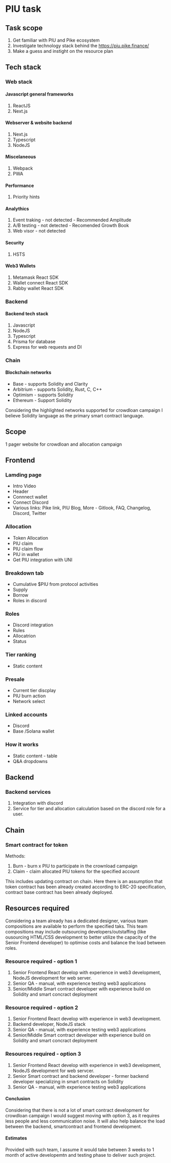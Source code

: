 # PIU task

## Task scope

1. Get familiar with PIU and Pike ecosystem
2. Investigate technology stack behind the <https://piu.pike.finance/>
3. Make a guess and instight on the resource plan

## Tech stack

### Web stack

#### Javascript general frameworks

1. ReactJS
2. Next.js

#### Webserver & website backend

1. Next.js
2. Typescript
3. NodeJS

#### Miscelaneous

1. Webpack
2. PWA

#### Performance

1. Priority hints

#### Analythics

1. Event traking - not detected - Recommended Amplitude
2. A/B testing - not detected - Recomended Growth Book
3. Web visor - not detected  

#### Security

1. HSTS

#### Web3 Wallets

1. Metamask React SDK
2. Wallet connect React SDK
3. Rabby wallet React SDK

### Backend

#### Backend tech stack

1. Javascript
2. NodeJS
3. Typescript
4. Prisma for database
5. Express for web requests and DI

### Chain

#### Blockchain networks

+ Base - supports Solidity and Clarity
+ Arbitrium - supports Solidity, Rust, C, C++
+ Optimism - supports Solidity
+ Ethereum - Support Solidity

Considering the highlighted networks supported for crowdloan campaign I believe Solidity language as the primary smart contract language.

## Scope

1 pager website for crowdloan and allocation campaign

## Frontend

### Lamding page

+ Intro Video
+ Header
+ Connnect wallet
+ Connect Discord
+ Various links: Pike link, PIU Blog, More - Gitlook, FAQ, Changelog, Discord, Twitter

### Allocation

+ Token Allocation
+ PIU claim
+ PIU claim flow
+ PIU in wallet
+ Get PIU integration with UNI

### Breakdown tab

+ Cumulative $PIU from protocol activities
+ Supply
+ Borrow
+ Roles in discord

### Roles

+ Discord integration
+ Rules
+ Allocatrion
+ Status

### Tier ranking

+ Static content

### Presale

+ Current tier discplay
+ PIU burn action
+ Network select

### Linked accounts

+ Discord
+ Base /Solana wallet

### How it works

+ Static content - table
+ Q&A dropdowns

## Backend

### Backend services

1. Integration with discord
2. Service for tier and allocation calculation based on the discord role for a user.

## Chain

### Smart contract for token

Methods:

1. Burn - burn x PIU to participate in the crownload campaign
2. Claim - claim allocated PIU tokens for the specified account

This includes updating contract on chain. Here there is an assumption that token contract has been already created according to ERC-20 specification, contract base contract has been already deployed.

## Resources required

Considering a team already has a dedicated designer, various team compositions are available to perform the specified taks. This team compositions may include outsourcing developers/outstaffing (like ousourcing HTML/CSS development to better utilize the capacity of the Senior Frontend developer) to optimise costs and balance the load between roles.

### Resource required - option 1

1. Senior Frontend React develop with experience in web3 development, NodeJS development for web server.
2. Senior QA - manual, with experience testing web3 applications
3. Senior/Middle Smart contract developer with experience build on Solidity and smart concract deployment

### Resource required - option 2

1. Senior Frontend React develop with experience in web3 development.
2. Backend developer, NodeJS stack
3. Senior QA - manual, with experience testing web3 applications
4. Senior/Middle Smart contract developer with experience build on Solidity and smart concract deployment

### Resources required - option 3

1. Senior Frontend React develop with experience in web3 development, NodeJS development for web servcer.
2. Senior Smart contract and backend developer - former backend developer specializing in smart contracts on Solidity
3. Senior QA - manual, with experience testing web3 applications

#### Conclusion

Considering that there is not a lot of smart contract development for crowdloan campaign I would suggest moving with option 3, as it requires less people and less communication noise. It will also help balance the load between the backend, smartcontract and frontend development.

#### Estimates

Provided with such team, I assume it would take between 3 weeks to 1 month of active developemtn and testing phase to deliver such project.
